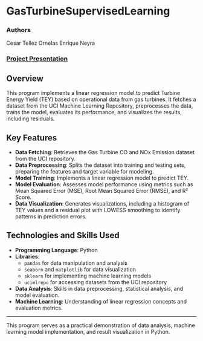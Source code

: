 # GasTurbineSupervisedLearning

### Authors 
Cesar Tellez Ornelas
Enrique Neyra 
### [Project Presentation](https://docs.google.com/presentation/d/1yAoxNsBvGje_Jlp1XE58GYbxJ3uY6sFZ4kGU9iDraP8/edit#slide=id.g2d0512cdc84_0_20)

## Overview
This program implements a linear regression model to predict Turbine Energy Yield (TEY) based on operational data from gas turbines. It fetches a dataset from the UCI Machine Learning Repository, preprocesses the data, trains the model, evaluates its performance, and visualizes the results, including residuals.

## Key Features
- **Data Fetching**: Retrieves the Gas Turbine CO and NOx Emission dataset from the UCI repository.
- **Data Preprocessing**: Splits the dataset into training and testing sets, preparing the features and target variable for modeling.
- **Model Training**: Implements a linear regression model to predict TEY.
- **Model Evaluation**: Assesses model performance using metrics such as Mean Squared Error (MSE), Root Mean Squared Error (RMSE), and R² Score.
- **Data Visualization**: Generates visualizations, including a histogram of TEY values and a residual plot with LOWESS smoothing to identify patterns in prediction errors.

## Technologies and Skills Used
- **Programming Language**: Python
- **Libraries**: 
  - `pandas` for data manipulation and analysis
  - `seaborn` and `matplotlib` for data visualization
  - `sklearn` for implementing machine learning models
  - `ucimlrepo` for accessing datasets from the UCI repository
- **Data Analysis**: Skills in data preprocessing, statistical analysis, and model evaluation.
- **Machine Learning**: Understanding of linear regression concepts and evaluation metrics.

---

This program serves as a practical demonstration of data analysis, machine learning model implementation, and result visualization in Python.
